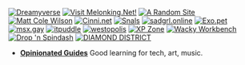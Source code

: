 [![Dreamyverse](/buttons/coolpeople/affbanner-taffy.gif)](https://dreamy.neocities.org/universe)
[![Visit Melonking.Net!](/buttons/coolpeople/MELON-BADGE.GIF)](https://melonking.net)
[![A Random Site](/buttons/coolpeople/random-btn.png)](https://arandomsite.neocities.org/)
[![Matt Cole Wilson](/buttons/coolpeople/mcw-button.gif)](https://mattcolewilson.com/)
[![Cinni.net](/buttons/coolpeople/cinni_angelbutton3.gif)](https://cinni.net/)
[![Snals](/buttons/coolpeople/snalsbutton.png)](https://snals.neocities.org)
[![sadgrl.online](/buttons/coolpeople/sad-btn.gif)](https://sadgrl.online/)
[![Exo.pet](/buttons/coolpeople/exopetbutton1.png)](https://exo.pet/)
[![msx.gay](/buttons/coolpeople/msx.gif)](https://msx.gay/)
[![itpuddle](/buttons/coolpeople/itpuddlebutton.png)](https://itpuddle.com/)
[![westopolis](/buttons/coolpeople/westopolis_stamp.png)](https://westopolis.neocities.org/)
[![XP Zone](/buttons/coolpeople/xpzone.gif)](https://xp-zone.neocities.org/)
[![Wacky Workbench](/buttons/coolpeople/ww_button1.png)](https://wackyworkbench.neocities.org/)
[![Drop 'n Spindash](/buttons/coolpeople/DnSDbutton2.gif)](https://dropandspindash.neocities.org/)
[![DIAMOND DISTRICT](/buttons/coolpeople/DIAMONDDISTRICT.png)](https://xn--tr8h8c.ws/)

- **[Opinionated Guides](https://opguides.info/)** Good learning for tech, art, music. 
